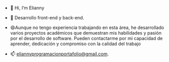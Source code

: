 - 👋 Hi, I’m Elianny

- 🌱 Desarrollo front-end y back-end.

- 😄Aunque no tengo experiencia trabajando en esta área, he desarrollado varios proyectos académicos que demuestran mis habilidades y pasión por el desarrollo de software. Pueden contactarme por mi capacidad de aprender, dedicación y compromiso con la calidad del trabajo

- 📫 eliannyprogramacionportafolio@gmail.com.

<!---
eliannyportafolio/eliannyportafolio is a ✨ special ✨ repository because its `README.md` (this file) appears on your GitHub profile.
You can click the Preview link to take a look at your changes.
--->
